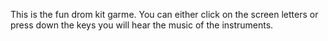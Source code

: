 This is the fun drom kit garme. You can either click on the screen letters or press down the keys you will hear the music of the instruments.
